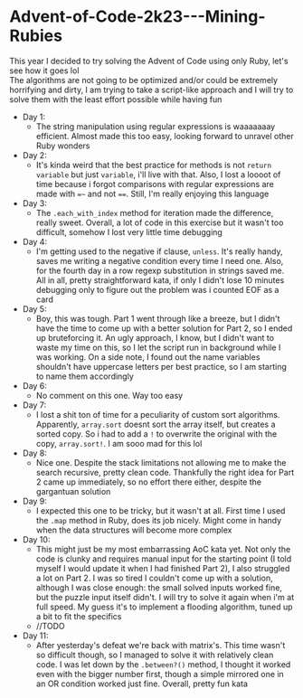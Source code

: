 # Advent-of-Code-2k23---Mining-Rubies

This year I decided to try solving the Advent of Code using only Ruby, let's see how it goes lol <br>
The algorithms are not going to be optimized and/or could be extremely horrifying and dirty, I am trying to take a script-like approach and I will try to solve them with the least effort possible while having fun<br>

- Day 1:
  - The string manipulation using regular expressions is waaaaaaay efficient. Almost made this too easy, looking forward to unravel other Ruby wonders
- Day 2:
  - It's kinda weird that the best practice for methods is not ```return variable``` but just ```variable```, i'll live with that. Also, I lost a loooot of time because i forgot comparisons with regular expressions are made with ```=~``` and not ```==```. Still, I'm really enjoying this language
- Day 3:
  - The ```.each_with_index``` method for iteration made the difference, really sweet. Overall, a lot of code in this exercise but it wasn't too difficult, somehow I lost very little time debugging
- Day 4:
  - I'm getting used to the negative if clause, ```unless```. It's really handy, saves me writing a negative condition every time I need one. Also, for the fourth day in a row regexp substitution in strings saved me. All in all, pretty straightforward kata, if only I didn't lose 10 minutes debugging only to figure out the problem was i counted EOF as a card
- Day 5:
  - Boy, this was tough. Part 1 went through like a breeze, but I didn't have the time to come up with a better solution for Part 2, so I ended up bruteforcing it. An ugly approach, I know, but I didn't want to waste my time on this, so I let the script run in background while I was working. On a side note, I found out the name variables shouldn't have uppercase letters per best practice, so I am starting to name them accordingly
- Day 6:
  - No comment on this one. Way too easy
- Day 7:
  - I lost a shit ton of time for a peculiarity of custom sort algorithms. Apparently, ```array.sort``` doesnt sort the array itself, but creates a sorted copy. So i had to add a ```!``` to overwrite the original with the copy, ```array.sort!```. I am sooo mad for this lol
- Day 8:
  - Nice one. Despite the stack limitations not allowing me to make the search recursive, pretty clean code. Thankfully the right idea for Part 2 came up immediately, so no effort there either, despite the gargantuan solution 
- Day 9:
  - I expected this one to be tricky, but it wasn't at all. First time I used the ```.map``` method in Ruby, does its job nicely. Might come in handy when the data structures will become more complex
- Day 10:
  - This might just be my most embarrassing AoC kata yet. Not only the code is clunky and requires manual input for the starting point (I told myself I would update it when I had finished Part 2), I also struggled a lot on Part 2. I was so tired I couldn't come up with a solution, although I was close enough: the small solved inputs worked fine, but the puzzle input itself didn't. I will try to solve it again when i'm at full speed. My guess it's to implement a flooding algorithm, tuned up a bit to fit the specifics
  - //TODO
- Day 11:
  - After yesterday's defeat we're back with matrix's. This time wasn't so difficult though, so I managed to solve it with relatively clean code. I was let down by the ```.between?()``` method, I thought it worked even with the bigger number first, though a simple mirrored one in an OR condition worked just fine. Overall, pretty fun kata